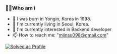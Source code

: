 <!--
**jinsu868/jinsu868** is a ✨ _special_ ✨ repository because its `README.md` (this file) appears on your GitHub profile.

Here are some ideas to get you started:

- 🔭 I’m currently working on ...
- 🌱 I’m currently learning ...
- 👯 I’m looking to collaborate on ...
- 🤔 I’m looking for help with ...
- 💬 Ask me about ...
- 📫 How to reach me: ...
- 😄 Pronouns: ...
- ⚡ Fun fact: ...
-->

### 🙋‍♂️Who am i
  * 🐣 I was born in Yongin, Korea in 1998.
  * 💒 I'm currently living in Seoul, Korea.
  * 🎯 I'm currently interested in Backend developer
  * 📫 How to reach me: "mjinsu098@gmail.com"


[![Solved.ac Profile](http://mazassumnida.wtf/api/v2/generate_badge?boj=greats8669)](https://solved.ac/greats8669/)

